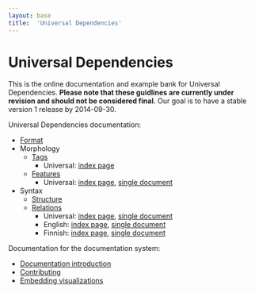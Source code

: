 ```yaml
---
layout: base
title:  'Universal Dependencies'
---
```


# Universal Dependencies

This is the online documentation and example bank for Universal
Dependencies. **Please note that these guidlines are currently
under revision and should not be considered final.** Our goal is to have a stable version 1 release by 2014-09-30.

Universal Dependencies documentation:

* [Format](format.html)
* Morphology
  * [Tags](tags.html)
    * Universal: [index page](ud-pos-index.html)
  * [Features](features.html)
    * Universal: [index page](ud-feat-index.html), [single document](ud-feat-all.html)
* Syntax
  * [Structure](structure.html)
  * [Relations](relations.html)
    * Universal: [index page](ud-dep-index.html), [single document](ud-dep-all.html)
    * English: [index page](en-dep-index.html), [single document](en-dep-all.html)
    * Finnish: [index page](fi-dep-index.html), [single document](fi-dep-all.html)

Documentation for the documentation system:

* [Documentation introduction](doc-intro.html)
* [Contributing](contributing.html)
* [Embedding visualizations](embedsd.html)
